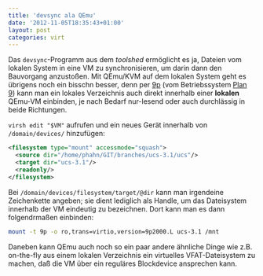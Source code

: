 ```yaml
---
title: 'devsync ala QEmu'
date: '2012-11-05T18:35:43+01:00'
layout: post
categories: virt
---
```


Das `devsync`-Programm aus dem *toolshed* ermöglicht es ja, Dateien vom lokalen System in eine VM zu synchronisieren, um darin dann den Bauvorgang anzustoßen.
Mit QEmu/KVM auf dem lokalen System geht es übrigens noch ein bisschn besser, denn per [9p](http://wiki.qemu.org/Documentation/9psetup) (vom Betriebssystem [Plan 9](http://de.wikipedia.org/wiki/Plan_9_%28Betriebssystem%29)) kann man ein lokales Verzeichnis auch direkt innerhalb einer **lokalen** QEmu-VM einbinden, je nach Bedarf nur-lesend oder auch durchlässig in beide Richtungen.

`virsh edit "$VM"` aufrufen und ein neues Gerät innerhalb von `/domain/devices/` hinzufügen:

```xml
<filesystem type="mount" accessmode="squash">
  <source dir="/home/phahn/GIT/branches/ucs-3.1/ucs"/>
  <target dir="ucs-3.1"/>
  <readonly/>
</filesystem>
```

Bei `/domain/devices/filesystem/target/@dir` kann man irgendeine Zeichenkette angeben; sie dient lediglich als Handle, um das Dateisystem innerhalb der VM eindeutig zu bezeichnen. Dort kann man es dann folgendrmaßen einbinden:

```bash
mount -t 9p -o ro,trans=virtio,version=9p2000.L ucs-3.1 /mnt
```

Daneben kann QEmu auch noch so ein paar andere ähnliche Dinge wie z.B. on-the-fly aus einem lokalen Verzeichnis ein virtuelles VFAT-Dateisystem zu machen, daß die VM über ein reguläres Blockdevice ansprechen kann.

